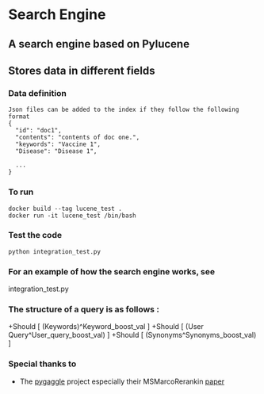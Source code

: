 # Search Engine

## A search engine based on Pylucene
## Stores data in different fields

### Data definition
```
Json files can be added to the index if they follow the following format
{
  "id": "doc1",
  "contents": "contents of doc one.",
  "keywords": "Vaccine 1",
  "Disease": "Disease 1",
  
  ...
}
```

### To run
```
docker build --tag lucene_test .
docker run -it lucene_test /bin/bash
```

### Test the code
```
python integration_test.py
```

### For an example of how the search engine works, see
integration_test.py

### The structure of a query is as follows :

+Should [ (Keywords)^Keyword_boost_val      ]
+Should [ (User Query^User_query_boost_val) ]
+Should [ (Synonyms^Synonyms_boost_val)     ]



### Special thanks to
- The [pygaggle](https://github.com/castorini/pygaggle) project especially their MSMarcoRerankin [paper](https://arxiv.org/pdf/2003.06713.pdf)